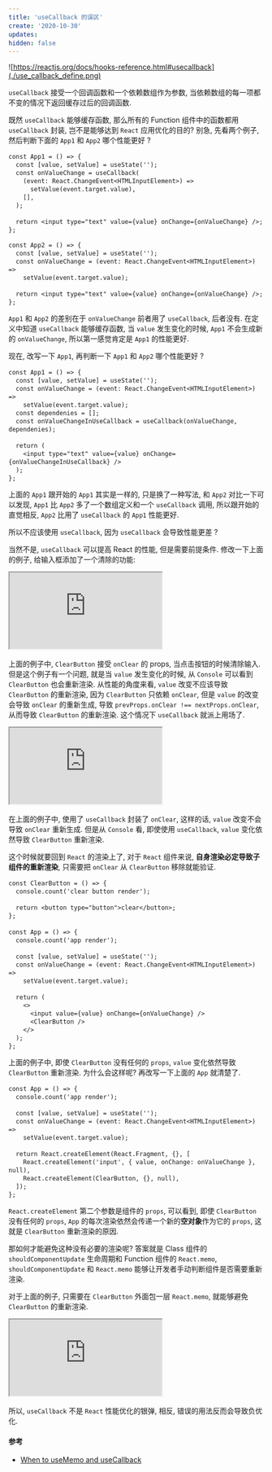```yaml
---
title: 'useCallback 的误区'
create: '2020-10-30'
updates:
hidden: false
---
```


![https://reactjs.org/docs/hooks-reference.html#usecallback](./use_callback_define.png)

`useCallback` 接受一个回调函数和一个依赖数组作为参数, 当依赖数组的每一项都不变的情况下返回缓存过后的回调函数.

既然 `useCallback` 能够缓存函数, 那么所有的 Function 组件中的函数都用 `useCallback` 封装, 岂不是能够达到 `React` 应用优化的目的? 别急, 先看两个例子, 然后判断下面的 `App1` 和 `App2` 哪个性能更好 ?

```tsx
const App1 = () => {
  const [value, setValue] = useState('');
  const onValueChange = useCallback(
    (event: React.ChangeEvent<HTMLInputElement>) =>
      setValue(event.target.value),
    [],
  );

  return <input type="text" value={value} onChange={onValueChange} />;
};
```

```tsx
const App2 = () => {
  const [value, setValue] = useState('');
  const onValueChange = (event: React.ChangeEvent<HTMLInputElement>) =>
    setValue(event.target.value);

  return <input type="text" value={value} onChange={onValueChange} />;
};
```

`App1` 和 `App2` 的差别在于 `onValueChange` 前者用了 `useCallback`, 后者没有. 在定义中知道 `useCallback` 能够缓存函数, 当 `value` 发生变化的时候, `App1` 不会生成新的 `onValueChange`, 所以第一感觉肯定是 `App1` 的性能更好.

现在, 改写一下 `App1`, 再判断一下 `App1` 和 `App2` 哪个性能更好 ?

```tsx
const App1 = () => {
  const [value, setValue] = useState('');
  const onValueChange = (event: React.ChangeEvent<HTMLInputElement>) =>
    setValue(event.target.value);
  const dependenies = [];
  const onValueChangeInUseCallback = useCallback(onValueChange, dependenies);

  return (
    <input type="text" value={value} onChange={onValueChangeInUseCallback} />
  );
};
```

上面的 `App1` 跟开始的 `App1` 其实是一样的, 只是换了一种写法, 和 `App2` 对比一下可以发现, `App1` 比 `App2` 多了一个数组定义和一个 `useCallback` 调用, 所以跟开始的直觉相反, `App2` 比用了 `useCallback` 的 `App1` 性能更好.

所以不应该使用 `useCallback`, 因为 `useCallback` 会导致性能更差 ?

当然不是, `useCallback` 可以提高 React 的性能, 但是需要前提条件. 修改一下上面的例子, 给输入框添加了一个清除的功能:

<iframe
  src="https://codesandbox.io/embed/nousecallback-yfzkq?fontsize=14&hidenavigation=1&theme=dark"
  title="no_use_callback"
></iframe>

上面的例子中, `ClearButton` 接受 `onClear` 的 props, 当点击按钮的时候清除输入. 但是这个例子有一个问题, 就是当 `value` 发生变化的时候, 从 `Console` 可以看到 `ClearButton` 也会重新渲染. 从性能的角度来看, `value` 改变不应该导致 `ClearButton` 的重新渲染, 因为 `ClearButton` 只依赖 `onClear`, 但是 `value` 的改变会导致 `onClear` 的重新生成, 导致 `prevProps.onClear !== nextProps.onClear`, 从而导致 `ClearButton` 的重新渲染. 这个情况下 `useCallback` 就派上用场了.

<iframe
  src="https://codesandbox.io/embed/usecallback-vf9b8?fontsize=14&hidenavigation=1&theme=dark"
  title="use_callback"
></iframe>

在上面的例子中, 使用了 `useCallback` 封装了 `onClear`, 这样的话, `value` 改变不会导致 `onClear` 重新生成. 但是从 `Console` 看, 即使使用 `useCallback`, `value` 变化依然导致 `ClearButton` 重新渲染.

这个时候就要回到 `React` 的渲染上了, 对于 `React` 组件来说, **自身渲染必定导致子组件的重新渲染**, 只需要把 `onClear` 从 `ClearButton` 移除就能验证.

```tsx
const ClearButton = () => {
  console.count('clear button render');

  return <button type="button">clear</button>;
};

const App = () => {
  console.count('app render');

  const [value, setValue] = useState('');
  const onValueChange = (event: React.ChangeEvent<HTMLInputElement>) =>
    setValue(event.target.value);

  return (
    <>
      <input value={value} onChange={onValueChange} />
      <ClearButton />
    </>
  );
};
```

上面的例子中, 即使 `ClearButton` 没有任何的 `props`, `value` 变化依然导致 `ClearButton` 重新渲染. 为什么会这样呢? 再改写一下上面的 `App` 就清楚了.

```tsx
const App = () => {
  console.count('app render');

  const [value, setValue] = useState('');
  const onValueChange = (event: React.ChangeEvent<HTMLInputElement>) =>
    setValue(event.target.value);

  return React.createElement(React.Fragment, {}, [
    React.createElement('input', { value, onChange: onValueChange }, null),
    React.createElement(ClearButton, {}, null),
  ]);
};
```

`React.createElement` 第二个参数是组件的 `props`, 可以看到, 即使 `ClearButton` 没有任何的 `props`, `App` 的每次渲染依然会传递一个新的**空对象**作为它的 `props`, 这就是 `ClearButton` 重新渲染的原因.

那如何才能避免这种没有必要的渲染呢? 答案就是 Class 组件的 `shouldComponentUpdate` 生命周期和 Function 组件的 `React.memo`, `shouldComponentUpdate` 和 `React.memo` 能够让开发者手动判断组件是否需要重新渲染.

对于上面的例子, 只需要在 `ClearButton` 外面包一层 `React.memo`, 就能够避免 `ClearButton` 的重新渲染.

<iframe
  src="https://codesandbox.io/embed/usecallbackwithmemo-h74x0?fontsize=14&hidenavigation=1&theme=dark"
  title="use_callback_with_memo"
></iframe>

所以, `useCallback` 不是 `React` 性能优化的银弹, 相反, 错误的用法反而会导致负优化.

#### 参考

- [When to useMemo and useCallback](https://kentcdodds.com/blog/usememo-and-usecallback)
